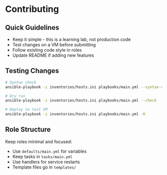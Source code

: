 # Contributing

## Quick Guidelines

- Keep it simple - this is a learning lab, not production code
- Test changes on a VM before submitting
- Follow existing code style in roles
- Update README if adding new features

## Testing Changes

```bash
# Syntax check
ansible-playbook -i inventories/hosts.ini playbooks/main.yml --syntax-check

# Dry run
ansible-playbook -i inventories/hosts.ini playbooks/main.yml --check

# Deploy to test VM
ansible-playbook -i inventories/hosts.ini playbooks/main.yml -K
```

## Role Structure

Keep roles minimal and focused:
- Use `defaults/main.yml` for variables
- Keep tasks in `tasks/main.yml`
- Use handlers for service restarts
- Template files go in `templates/`